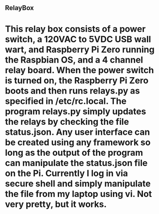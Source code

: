 ## RelayBox
# This relay box consists of a power switch, a 120VAC to 5VDC USB wall wart, and Raspberry Pi Zero running the Raspbian OS, and a 4 channel relay board. When the power switch is turned on, the Raspberry Pi Zero boots and then runs relays.py as specified in /etc/rc.local. The program relays.py simply updates the relays by checking the file status.json. Any user interface can be created using any framework so long as the output of the program can manipulate the status.json file on the Pi. Currently I log in via secure shell and simply manipulate the file from my laptop using vi. Not very pretty, but it works. 
